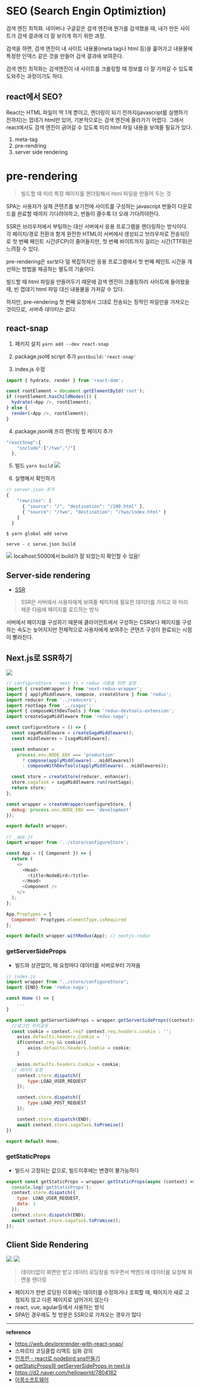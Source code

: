 # SEO (Search Engin Optimiztion)

검색 엔진 최적화. 네이버나 구글같은 검색 엔진에 뭔가를 검색했을 때, 내가 만든 사이트가 검색 결과에 더 잘 보이게 하기 위한 과정.

검색을 하면,
검색 엔진이 내 사이트 내용물(meta tag나 html 등)을 훑어가고 내용물에 특정한 인덱스 같은 것을 만들어 검색 결과에 보여준다.

검색 엔진 최적화는 검색엔진이 내 사이트를 크롤링할 때 정보를 더 잘 가져갈 수 있도록 도와주는 과정이기도 하다.

## react에서 SEO?

React는 HTML 파일이 딱 1개 뿐이고, 렌더링이 되기 전까지(javascript를 실행하기 전까지)는 껍데기 html만 있어, 기본적으로는 검색 엔진에 올라가기 어렵다. 그래서 react에서도 검색 엔진이 긁어갈 수 있도록 미리 html 파일 내용을 보여줄 필요가 있다.

1. meta-tag
2. pre-rendring
3. server side rendering

# pre-rendering

> 빌드할 때 미리 특정 페이지를 렌더링해서 html 파일을 만들어 두는 것

SPA는 사용자가 실제 콘텐츠를 보기전에 사이트를 구성하는 javascript 번들이 다운로드를 완료할 때까지 기다려야하고, 번들이 클수록 더 오래 기다려야한다.

SSR은 브라우저에서 부팅하는 대신 서버에서 응용 프로그램을 렌더링하는 방식이다. 각 페이지/경로 전환과 함게 완전한 HTML이 서버에서 생성되고 브라우저로 전송되므로 첫 번째 페인트 시간(FCP)이 줄어들지만, 첫 번째 바이트까지 걸리는 시간(TTFB)은 느려질 수 있다.

pre-rendering은 ssr보다 덜 복잡하지만 응용 프로그램에서 첫 번째 페인트 시간을 개선하는 방법을 제공하는 별도의 기술이다.

빌드할 때 html 파일을 만들어두기 때문에 검색 엔진이 크롤링하러 사이트에 들어왔을 때, 빈 껍데기 html 파일 대신 내용물을 가져갈 수 있다.

하지만, pre-rendering 첫 번째 요청에서 그대로 전송되는 정적인 파일만을 가져오는 것이므로, _서버측 데이터는 없다._

## react-snap

1. 패키지 설치
   `yarn add --dev react-snap`

2. package.jso에 script 추가
   `postbuild:'react-snap'`

3. index.js 수정

```javascript
import { hydrate, render } from 'react-dom';

const rootElement = document.getElementById('root');
if (rootElement.hasChildNodes()) {
  hydrate(<App />, rootElement);
} else {
  render(<App />, rootElement);
}
```

4. package.json에 프리 렌더링 할 페이지 추가

```javascript
"reactSnap":{
    "include":["/two","/"]
  },
```

5. 빌드
   `yarn build`
   ![](https://images.velog.io/images/ouo_yoonk/post/7464c017-c349-42f0-9735-81882bb44b42/image.png)

6. 실행해서 확인하기

```javascript
// server.json 추가
{
    "rewrites": [
      { "source": "/", "destination": "/200.html" },
      { "source": "/two", "destination": "/two/index.html" }
    ]
  }
```

```
$ yarn global add serve

serve - c serve.json build
```

![](https://images.velog.io/images/ouo_yoonk/post/b4b23e91-9ae0-4db9-8d27-72cbbddaf156/image.png)
localhost:5000에서 build가 잘 되었는지 확인할 수 있음!

## Server-side rendering

- [SSR](https://velog.io/@ouo_yoonk/Next.js)

> SSR은 서버에서 사용자에게 보여줄 페이지에 필요한 데이터를 가지고 와 미리 채운 다음에 페이지를 로드하는 방식

서버에서 페이지를 구성하기 때문에 클라이언트에서 구성하는 CSR보다 페이지를 구성하는 속도는 늦어지지만 전체적으로 사용자에게 보여주는 콘텐츠 구성이 완료되는 시점이 빨라진다.

## Next.js로 SSR하기

![](https://images.velog.io/images/ouo_yoonk/post/97a5274b-a276-4420-b0a9-29a3d5877e5c/image.png)

```javascript
// configureStore - next js + redux 사용을 위한 설정
import { createWrapper } from 'next-redux-wrapper';
import { applyMiddleware, compose, createStore } from 'redux';
import reducer from '../reducers';
import rootSaga from '../sagas';
import { composeWithDevTools } from 'redux-devtools-extension';
import createSagaMiddleware from 'redux-saga';

const configureStore = () => {
  const sagaMiddleware = createSagaMiddleware();
  const middlewares = [sagaMiddleware];

  const enhancer =
    process.env.NODE_ENV === 'production'
      ? compose(applyMiddleware(...middlewares))
      : composeWithDevTools(applyMiddleware(...middlewares));

  const store = createStore(reducer, enhancer);
  store.sagaTask = sagaMiddleware.run(rootSaga);
  return store;
};

const wrapper = createWrapper(configureStore, {
  debug: process.env.NODE_ENV === 'development'
});

export default wrapper;
```

```javascript
// _app.js
import wrapper from '../store/configureStore';

const App = ({ Component }) => {
  return (
    <>
      <Head>
        <title>NodeBird</title>
      </Head>
      <Component />
    </>
  );
};

App.Proptypes = {
  Component: Proptypes.elementType.isRequired
};

export default wrapper.withRedux(App); // nextjs-redux
```

### getServerSideProps

- 빌드와 상관없이, 매 요청마다 데이터를 서버로부터 가져옴

```javascript
// index.js
import wrapper from "../store/configureStore";
import {END} from 'redux-saga';

const Home () => {
	...
}

export const getServerSideProps = wrapper.getServerSideProps((context)=>{
  //로그인 쿠키공유
  const cookie = context.req? context.req.headers.cookie : '';
    axios.defaults.headers.Cookie = '';
    if(context.req && cookie){
        axios.defaults.headers.Cookie = cookie;
    }

    axios.defaults.headers.Cookie = cookie;
  // 데이터 요청
    context.store.dispatch({
        type:LOAD_USER_REQUEST
    });

    context.store.dispatch({
        type:LOAD_POST_REQUEST
    });

    context.store.dispatch(END);
    await context.store.sagaTask.toPromise()
})

export default Home;

```

### getStaticProps

- 빌드시 고정되는 값으로, 빌드이후에는 변경이 불가능하다

```javascript
export const getStaticProps = wrapper.getStaticProps(async (context) => {
  console.log('getStaticProps');
  context.store.dispatch({
    type: LOAD_USER_REQUEST,
    data: 1
  });
  context.store.dispatch(END);
  await context.store.sagaTask.toPromise();
});
```

## Client Side Rendering

![](https://images.velog.io/images/ouo_yoonk/post/5076c387-6c73-4337-8fdc-ed1d74037619/image.png)
![](https://images.velog.io/images/ouo_yoonk/post/408088a3-b9de-47eb-9f7c-058ff5698a39/image.png)

> 데이터없이 화면만 받고 데이터 로딩창을 띄우면서 백엔드에 데이터를 요청해 화면을 렌더링

- 페이지가 한번 로딩된 이후에는 데이터를 수정하거나 조회할 때, 페이지가 새로 고침되지 않고 다른 페이지로 넘어가지 않는다
- react, vue, agular등에서 사용하는 방식
- SPA인 경우에도 첫 방문은 SSR으로 가져오는 경우가 많다

---

**reference**

- https://web.dev/prerender-with-react-snap/
- 스파르타 코딩클럽 리액트 심화 강의
- [인프런 - react로 nodebird sns만들기](https://www.inflearn.com/course/%EB%85%B8%EB%93%9C%EB%B2%84%EB%93%9C-%EB%A6%AC%EC%95%A1%ED%8A%B8-%EB%A6%AC%EB%89%B4%EC%96%BC#)
- [getStaticProps와 getServerSideProps in next.js](https://medium.com/%EB%8F%84%EA%B9%A8%EB%B9%84-%EC%9D%B4%EC%95%BC%EA%B8%B0/getstaticprops%EC%99%80-getserversideprops-in-next-js-ab076c253d2c)
- https://d2.naver.com/helloworld/7804182
- [아몽소프트웨어](https://medium.com/%EC%95%84%EB%AA%BD%EC%86%8C%ED%94%84%ED%8A%B8%EC%9B%A8%EC%96%B4/csr-ssr-spa-mpa-ede7b55c5f6f)
